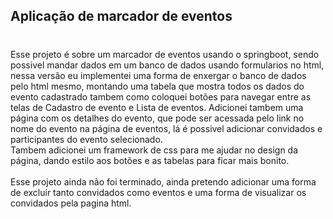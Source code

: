 ## Aplicação de marcador de eventos
#
Esse projeto é sobre um marcador de eventos usando o springboot, sendo possivel mandar dados em um banco de dados usando formularios no html, nessa versão eu implementei uma forma de enxergar o banco de dados pelo html mesmo, montando uma tabela que mostra todos os dados do evento cadastrado tambem como coloquei botões para navegar entre as telas de Cadastro de evento e Lista de eventos.
Adicionei tambem uma página com os detalhes do evento, que pode ser acessada pelo link no nome do evento na página de eventos, lá é possivel adicionar convidados e participantes do evento selecionado.<br>
Tambem adicionei um framework de css para me ajudar no design da página, dando estilo aos botões e as tabelas para ficar mais bonito.<br><br>
Esse projeto ainda não foi terminado, ainda pretendo adicionar uma forma de excluir tanto convidados como eventos e uma forma de visualizar os convidados pela pagina html.